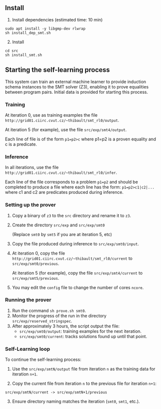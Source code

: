 ## Install

1. Install dependencies (estimated time: 10 min)
``` 
sudo apt install -y libgmp-dev rlwrap
sh install_dep_smt.sh
```

2. Install
```
cd src
sh install_smt.sh
```

## Starting the self-learning process
This system can train an external machine learner to provide induction schema instances to the SMT solver (Z3), enabling it to prove equalities between program pairs. Initial data is provided for starting this process.

### Training 
At iteration 0, use as training examples the file 
`http://grid01.ciirc.cvut.cz/~thibault/smt_rl0/output`.

At iteration 5 (for example), use the file `src/exp/smt4/output`.

Each line of file is of the form `p1=p2>c`
where p1=p2 is a proven equality and c is a predicate.

### Inference
In all iterations, use the file
`http://grid01.ciirc.cvut.cz/~thibault/smt_rl0/infer`.

Each line of the file corresponds to a problem `p1=p2` and 
should be completed to produce a file where each line has the form:
`p1=p2>c1|c2|...`
where c1 and c2 are predicates produced during inference.

### Setting up the prover
1. Copy a binary of `z3` to the `src` directory and rename it to `z3`.

2. Create the directory `src/exp` and `src/exp/smt0`

   (Replace `smt0` by `smt5` if you are at iteration 5, etc) 

3. Copy the file produced during inference to `src/exp/smt0/input`.

4. At iteration 0, copy the file `http://grid01.ciirc.cvut.cz/~thibault/smt_rl0/current` to `src/exp/smt0/previous`.

   At iteration 5 (for example), copy the file `src/exp/smt4/current` to `src/exp/smt5/previous`.

5. You may edit the `config` file to change the number of cores `ncore`.

### Running the prover
1. Run the command `sh prove.sh smt0`.
2. Monitor the progress of the run in the directory 
   `src/exp/reserved_stringspec`.
3. After approximately 3 hours, the script output the file:
   - `src/exp/smt0/output`: training examples for the next iteration.
   - `src/exp/smt0/current`: tracks solutions found up until that point.

### Self-Learning loop
To continue the self-learning process:

1. Use the `src/exp/smtN/output` file from iteration `n` as the training data for iteration `n+1`.

2. Copy the current file from iteration `n` to the previous file for iteration `n+1`:

```
src/exp/smtN/current -> src/exp/smtN+1/previous
```

3. Ensure directory naming matches the iteration (`smt0`, `smt1`, etc.).


